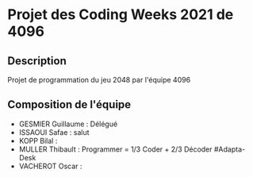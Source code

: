 # Projet des Coding Weeks 2021 de 4096

## Description
Projet de programmation du jeu 2048 par l'équipe 4096

## Composition de l'équipe
* GESMIER Guillaume : Délégué
* ISSAOUI Safae : salut
* KOPP Bilal :
* MULLER Thibault : Programmer = 1/3 Coder + 2/3 Décoder #Adapta-Desk
* VACHEROT Oscar :
